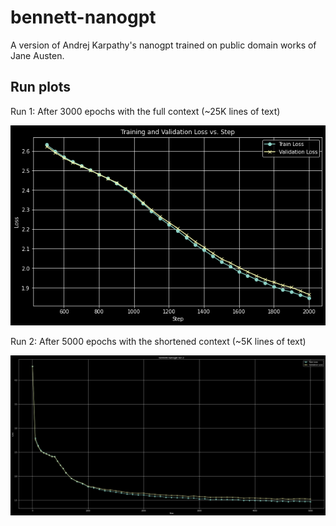 # bennett-nanogpt

A version of Andrej Karpathy's nanogpt trained on public domain works of Jane Austen. 


## Run plots

Run 1: After 3000 epochs with the full context (~25K lines of text) 

![run-2-plot](image.png)

Run 2: After 5000 epochs with the shortened context (~5K lines of text) 

![alt text](image-1.png)
